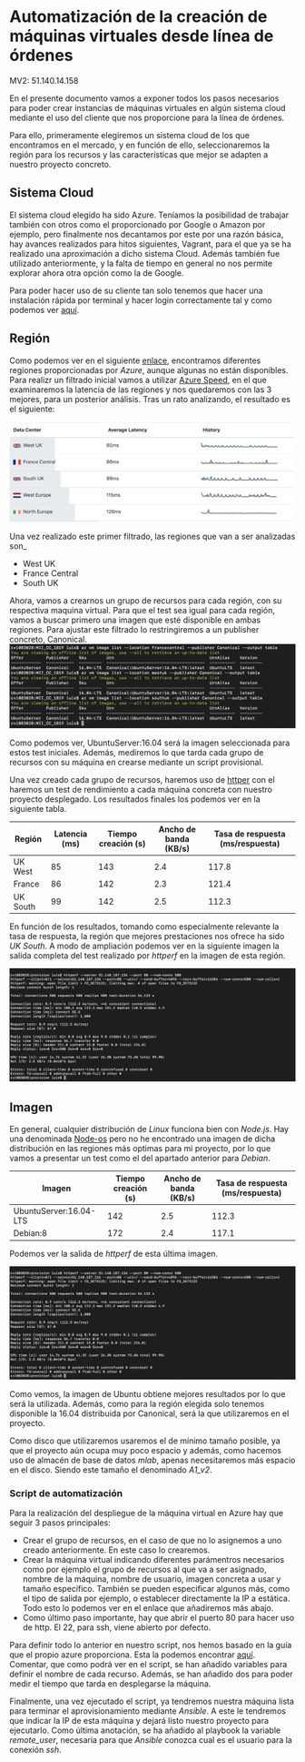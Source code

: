 # Automatización de la creación de máquinas virtuales desde línea de órdenes

MV2: 51.140.14.158

En el presente documento vamos a exponer todos los pasos necesarios para poder crear instancias de máquinas virtuales en algún sistema cloud mediante el uso del cliente que nos proporcione para la línea de órdenes. 

Para ello, primeramente elegiremos un sistema cloud de los que encontramos en el mercado, y en función de ello, seleccionaremos la región para los recursos y las características que mejor se adapten a nuestro proyecto concreto.

## Sistema Cloud

El sistema cloud elegido ha sido Azure. Teníamos la posibilidad de trabajar también con otros como el proporcionado por Google o Amazon por ejemplo, pero finalmente nos decantamos por este por una razón básica, hay avances realizados para hitos siguientes, Vagrant, para el que ya se ha realizado una aproximación a dicho sistema Cloud. Además también fue utilizado anteriormente, y la falta de tiempo en general no nos permite explorar ahora otra opción como la de Google.

Para poder hacer uso de su cliente tan solo tenemos que hacer una instalación rápida por terminal y hacer login correctamente tal y como podemos ver [aquí](https://docs.microsoft.com/es-es/cli/azure/install-azure-cli-macos?view=azure-cli-latest).

## Región

Como podemos ver en el siguiente [enlace](https://azure.microsoft.com/es-es/global-infrastructure/regions/), encontramos diferentes regiones proporcionadas por *Azure*, aunque algunas no están disponibles. Para realizr un filtrado inicial vamos a utilizar [Azure Speed](https://azurespeedtest.azurewebsites.net/), en el que examinaremos la latencia de las regiones y nos quedaremos con las 3 mejores, para un posterior análisis. Tras un rato analizando, el resultado es el siguiente:

![Azure Speed 2.0](images/azureSpeed.png)

Una vez realizado este primer filtrado, las regiones que van a ser analizadas son_
- West UK
- France Central
- South UK

Ahora, vamos a crearnos un grupo de recursos para cada región, con su respectiva maquina virtual. Para que el test sea igual para cada región, vamos a buscar primero una imagen que esté disponible en ambas regiones. Para ajustar este filtrado lo restringiremos a un publisher concreto, Canonical.
![imagenesRegiones](images/imagenesRegiones.png)

Como podemos ver, UbuntuServer:16.04 será la imagen seleccionada para estos test iniciales. Además, mediremos lo que tarda cada grupo de recursos con su máquina en crearse mediante un script provisional.

Una vez creado cada grupo de recursos, haremos uso de [httper](https://github.com/httperf/httperf) con el haremos un test de rendimiento a cada máquina concreta con nuestro proyecto desplegado. Los resultados finales los podemos ver en la siguiente tabla.

| Región | Latencia (ms) | Tiempo creación (s) | Ancho de banda (KB/s) | Tasa de respuesta (ms/respuesta) |
| -- | -- | -- | -- | -- |
| UK West | 85 | 143 | 2.4 | 117.8 |
| France  | 86 | 142 | 2.3 | 121.4 |
| UK South | 99 | 142 | 2.5 | 112.3 |

En función de los resultados, tomando como especialmente relevante la tasa de respuesta, la región que mejores prestaciones nos ofrece ha sido *UK South*. A modo de ampliación podemos ver en la siguiente imagen la salida completa del test realizado por *httperf* en la imagen de esta región.

![httperf](images/httperfSalida.png)

## Imagen

En general, cualquier distribución de *Linux* funciona bien con *Node.js*. Hay una denominada [Node-os](https://node-os.com/) pero no he encontrado una imagen de dicha distribución en las regiones más optimas para mi proyecto, por lo que vamos a presentar un test como el del apartado anterior para *Debian*.

| Imagen |  Tiempo creación (s) | Ancho de banda (KB/s) | Tasa de respuesta (ms/respuesta) |
| -- | -- | -- | -- | 
| UbuntuServer:16.04-LTS | 142 | 2.5 | 112.3 |
| Debian:8 | 172 | 2.4 | 117.1 |

Podemos ver la salida de *httperf* de esta última imagen.

![httperf](images/httperfSalida.png)

Como vemos, la imagen de Ubuntu obtiene mejores resultados por lo que será la utilizada. Además, como para la región elegida solo tenemos disponible la 16.04 distribuida por Canonical, será la que utilizaremos en el proyecto.

Como disco que utilizaremos usaremos el de mínimo tamaño posible, ya que el proyecto aún ocupa muy poco espacio y además, como hacemos uso de almacén de base de datos *mlab*, apenas necesitaremos más espacio en el disco. Siendo este tamaño el denominado *A1_v2*.

### Script de automatización

Para la realización del despliegue de la máquina virtual en Azure hay que seguir 3 pasos principales:

- Crear el grupo de recursos, en el caso de que no lo asignemos a uno creado anteriormente. En este caso lo crearemos.
- Crear la máquina virtual indicando diferentes parámentros necesarios como por ejemplo el grupo de recursos al que va a ser asignado, nombre de la máquina, nombre de usuario, imagen concreta a usar y tamaño específico. También se pueden especificar algunos más, como el tipo de salida por ejemplo, o establecer directamente la IP a estática. Todo esto lo podemos ver en el enlace que añadiremos más abajo.
- Como último paso importante, hay que abrir el puerto 80 para hacer uso de http. El 22, para ssh, viene abierto por defecto.

Para definir todo lo anterior en nuestro script, nos hemos basado en la guía que el propio azure proporciona. Esta la podemos encontrar [aquí](https://docs.microsoft.com/es-es/azure/virtual-machines/windows/quick-create-cli). Comentar, que como podrá ver en el script, se han añadido variables para definir el nombre de cada recurso. Además, se han añadido dos para poder medir el tiempo que tarda en desplegarse la máquina.

Finalmente, una vez ejecutado el script, ya tendremos nuestra máquina lista para terminar el aprovisionamiento mediante *Ansible*. A este le tendremos que indicar la IP de esta máquina y dejará listo nuestro proyecto para ejecutarlo. Como última anotación, se ha añadido al playbook la variable *remote_user*, necesaria para que *Ansible* conozca cual es el usuario para la conexión *ssh*.
